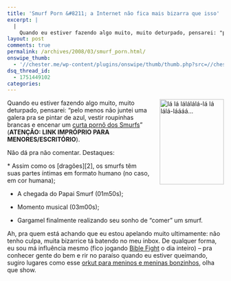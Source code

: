 ```yaml
---
title: 'Smurf Porn &#8211; a Internet não fica mais bizarra que isso'
excerpt: |
  |
    Quando eu estiver fazendo algo muito, muito deturpado, pensarei: "pelo menos não juntei uma galera pra se pintar de azul, vestir roupinhas brancas e encenar um curta pornô dos Smurfs" (ATENÇÃO: LINK IMPRÓPRIO PARA MENORES/ESCRITÓRIO). Não dá pra não comentar....
layout: post
comments: true
permalink: /archives/2008/03/smurf_porn.html/
onswipe_thumb:
  - '//chester.me/wp-content/plugins/onswipe/thumb/thumb.php?src=//chester.me/archives/img/smurf.jpg&amp;w=600&amp;h=800&amp;zc=1&amp;q=75&amp;f=0'
dsq_thread_id:
  - 1751449102
categories:
---
```

<span class="mt-enclosure mt-enclosure-image"><img title="lá lá lálálálá-lá lá lálá-láááá..." src="//chester.me/archives/img/smurf.jpg" width="149" height="199" class="mt-image-right" style="float: right; margin: 0 0 20px 20px;" /></span>Quando eu estiver fazendo algo muito, muito deturpado, pensarei: &#8220;pelo menos não juntei uma galera pra se pintar de azul, vestir roupinhas brancas e encenar um [curta pornô dos Smurfs][1]&#8221; (**ATENÇÃO: LINK IMPRÓPRIO PARA MENORES/ESCRITÓRIO**).

Não dá pra não comentar. Destaques:

</p>
*   Assim como os [dragões][2], os smurfs têm suas partes íntimas em formato humano (no caso, em cor humana);


*   A chegada do Papai Smurf (01m50s);


*   Momento musical (03m00s);


*   Gargamel finalmente realizando seu sonho de &#8220;comer&#8221; um smurf.
</ul>

Ah, pra quem está achando que eu estou apelando muito ultimamente: não tenho culpa, muita bizarrice tá batendo no meu inbox. De qualquer forma, eu sou má influência mesmo (fico jogando [Bible Fight][3] o dia inteiro) &#8211; pra conhecer gente do bem e rir no paraíso quando eu estiver queimando, sugiro lugares como esse [orkut para meninos e meninas bonzinhos][4], olha que show.

 [1]: http://www.redtube.com/8399
 [2]: //chester.me/archives/2008/02/pornografia_com.html
 [3]: http://www.adultswim.com/games/biblefight/
 [4]: http://www.amoremcristo.com/
